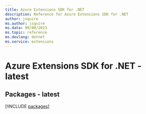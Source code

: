 ```yaml
---
title: Azure Extensions SDK for .NET
description: Reference for Azure Extensions SDK for .NET
author: jsquire
ms.author: jsquire
ms.data: 09/08/2023
ms.topic: reference
ms.devlang: dotnet
ms.service: extensions
---
```

# Azure Extensions SDK for .NET - latest
## Packages - latest
[!INCLUDE [packages](extensions-index.md)]